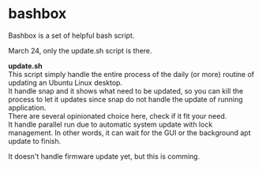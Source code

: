 # bashbox
Bashbox is a set of helpful bash script.  
  
March 24, only the update.sh script is there.  
  
__update.sh__  
This script simply handle the entire process of the daily (or more) routine of updating an Ubuntu Linux desktop.  
It handle snap and it shows what need to be updated, so you can kill the process to let it updates since snap do not handle the update of running application.  
There are several opinionated choice here, check if it fit your need.  
It handle parallel run due to automatic system update with lock management. In other words, it can wait for the GUI or the background apt update to finish.  
  
It doesn't handle firmware update yet, but this is comming.
